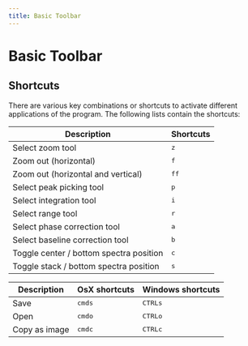 ```yaml
---
title: Basic Toolbar
---
```


# Basic Toolbar

## Shortcuts

There are various key combinations or shortcuts to activate different applications of the program. The following lists contain the shortcuts:

| Description                             | Shortcuts                |
| --------------------------------------- | ------------------------ |
| Select zoom tool                        | <kbd>z</kbd>             |
| Zoom out (horizontal)                   | <kbd>f</kbd>             |
| Zoom out (horizontal and vertical)      | <kbd>f</kbd><kbd>f</kbd> |
| Select peak picking tool                | <kbd>p</kbd>             |
| Select integration tool                 | <kbd>i</kbd>             |
| Select range tool                       | <kbd>r</kbd>             |
| Select phase correction tool            | <kbd>a</kbd>             |
| Select baseline correction tool         | <kbd>b</kbd>             |
| Toggle center / bottom spectra position | <kbd>c</kbd>             |
| Toggle stack / bottom spectra position  | <kbd>s</kbd>             |

| Description   | OsX shortcuts              | Windows shortcuts           |
| ------------- | -------------------------- | --------------------------- |
| Save          | <kbd>cmd</kbd><kbd>s</kbd> | <kbd>CTRL</kbd><kbd>s</kbd> |
| Open          | <kbd>cmd</kbd><kbd>o</kbd> | <kbd>CTRL</kbd><kbd>o</kbd> |
| Copy as image | <kbd>cmd</kbd><kbd>c</kbd> | <kbd>CTRL</kbd><kbd>c</kbd> |
